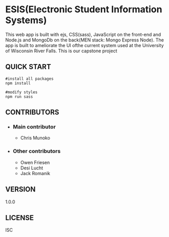 # ESIS(Electronic Student Information Systems)

This web app is built with ejs, CSS(sass), JavaScript on the front-end and Node.js and MongoDb on the back(MEN stack: Mongo Express Node). The app is built to ameliorate the UI ofthe current system used at the University of Wisconsin River Falls. This is our capstone project

## QUICK START

```
#install all packages
npm install

#modify styles
npm run sass

```
## CONTRIBUTORS

* ### Main contributor

     * Chris Munoko

* ### Other contributors

    * Owen Friesen
    * Desi Lucht
    * Jack Romanik

## VERSION

1.0.0


## LICENSE

ISC